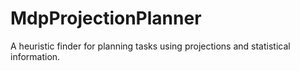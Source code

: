 # MdpProjectionPlanner
A heuristic finder for planning tasks using projections and statistical information.
